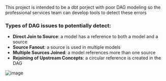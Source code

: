 This project is intended to be a dbt porject with poor DAG modeling so the professional services team can develop tools to detect these errors

### Types of DAG issues to potentially detect:

  - __Direct Join to Source__: a model has a reference to both a model and a source
  - __Source Fanout__: a source is used in multiple models
  - __Multiple Sources Joined__: a model references more than one source
  - __Rejoining of Upstream Concepts__: a circular reference is created in the DAG

![image](https://user-images.githubusercontent.com/73915542/148579991-c7135cd7-6302-48f9-8c64-5f3a9b8cc992.png)
